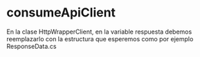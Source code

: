 # consumeApiClient


En la clase HttpWrapperClient, en la variable respuesta debemos reemplazarlo con la estructura que esperemos como por ejemplo ResponseData.cs
